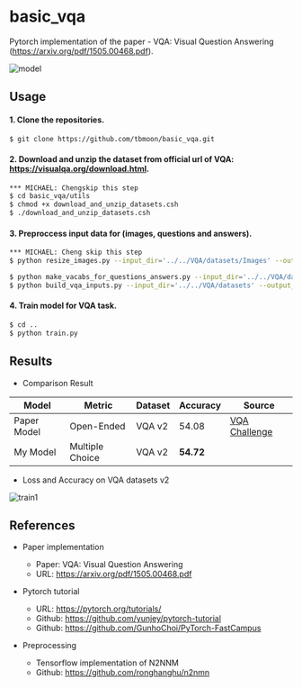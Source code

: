 # basic_vqa
Pytorch implementation of the paper - VQA: Visual Question Answering (https://arxiv.org/pdf/1505.00468.pdf).

![model](./png/basic_model.png)

## Usage 

#### 1. Clone the repositories.
```bash
$ git clone https://github.com/tbmoon/basic_vqa.git
```

#### 2. Download and unzip the dataset from official url of VQA: https://visualqa.org/download.html.

```bash
*** MICHAEL: Chengskip this step
$ cd basic_vqa/utils
$ chmod +x download_and_unzip_datasets.csh
$ ./download_and_unzip_datasets.csh
```

#### 3. Preproccess input data for (images, questions and answers).

```bash
*** MICHAEL: Cheng skip this step
$ python resize_images.py --input_dir='../../VQA/datasets/Images' --output_dir='../../VQA/datasets/Resized_Images'  *** MICHAEL

$ python make_vacabs_for_questions_answers.py --input_dir='../../VQA/datasets'
$ python build_vqa_inputs.py --input_dir='../../VQA/datasets' --output_dir='../datasets'
```

#### 4. Train model for VQA task.

```bash
$ cd ..
$ python train.py
```

## Results

- Comparison Result

| Model | Metric | Dataset | Accuracy | Source |
| --- | --- | --- | --- | --- |
| Paper Model | Open-Ended | VQA v2 | 54.08 | [VQA Challenge](https://visualqa.org/roe.html) |
| My Model | Multiple Choice | VQA v2 | **54.72** | |


- Loss and Accuracy on VQA datasets v2

![train1](./png/train.png)


## References
* Paper implementation
  + Paper: VQA: Visual Question Answering
  + URL: https://arxiv.org/pdf/1505.00468.pdf
    
* Pytorch tutorial
  + URL: https://pytorch.org/tutorials/
  + Github: https://github.com/yunjey/pytorch-tutorial
  + Github: https://github.com/GunhoChoi/PyTorch-FastCampus

* Preprocessing
  + Tensorflow implementation of N2NNM
  + Github: https://github.com/ronghanghu/n2nmn
